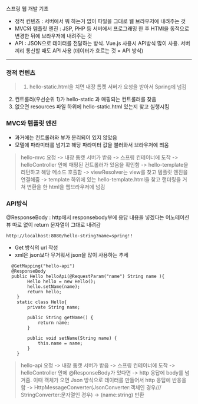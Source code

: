 스프링 웹 개발 기초

- 정적 컨텐츠 : 서버에서 뭐 하는거 없이 파일을 그대로 웹 브라우저에 내려주는 것
- MVC와 템플릿 엔진 : JSP, PHP 등 서버에서 프로그래밍 한 후 HTMl을 동적으로 변경한 뒤에 브라우저에 내려주는 것
- API : JSON으로 데이터를 전달하는 방식. Vue.js 사용시 API방식 많이 사용.
서버끼리 통신할 때도 API 사용 (데이터가 흐르는 것 = API 방식)



-----------------------
### 정적 컨텐츠
> 1. hello-static.html을 치면 내장 톰켓 서버가 요청을 받아서 Spring에 넘김
2. 컨트롤러(우선순위 1)가 hello-static 과 매핑되는 컨트롤러를 찾음
3. 없으면 resources 파일 하위에 hello-static.html 있는지 찾고 실행시킴

### MVC와 템플릿 엔진
* 과거에는 컨트롤러와 뷰가 분리되어 있지 않았음
* 모델에 파라미터를 넘기고 해당 파라미터 값을 불러와서 브라우저에 띄움

> hello-mvc 요청 -> 내장 톰캣 서버가 받음 -> 스프링 컨테이너에 도착 -> helloController 안에 매핑된 컨트롤러가 있음을 확인함 -> hello-template을 리턴하고 해당 메소드 호출함 -> viewResolver는 view를 찾고 템플릿 엔진을 연결해줌 -> template 하위에 있는 hello-template.html을 찾고 랜더링을 거쳐 변환을 한 html을 웹브라우저에 넘김


### API방식

@ResponseBody : http에서 responsebody부에 응답 내용을 넣겠다는 어노테이션
뷰 따로 없이 return 문자열이 그대로 내려감
```
http://localhost:8080/hello-string?name=spring!!
```
* Get 방식의 url 작성
* xml은 json보다 무거워서 json을 많이 사용하는 추세


```
  @GetMapping("hello-api")
  @ResponseBody
  public Hello helloApi(@RequestParam("name") String name ){
        Hello hello = new Hello();
        hello.setName(name);
        return hello;
    }
    static class Hello{
        private String name;

        public String getName() {
            return name;
        }

        public void setName(String name) {
            this.name = name;
        }
    }
```
> hello-api 요청 -> 내장 톰캣 서버가 받음 -> 스프링 컨테이너에 도착 -> helloController 안에 @ResponseBody가 있다면 -> http 응답에 body를 넘겨줌. 이때 객체가 오면 Json 방식으로 데이터를 만들어서 http 응답에 반응을 함 -> HttpMessageConverter(JsonConverter:객체인 경우/// StringConverter:문자열인 경우) -> (name:string) 반환



